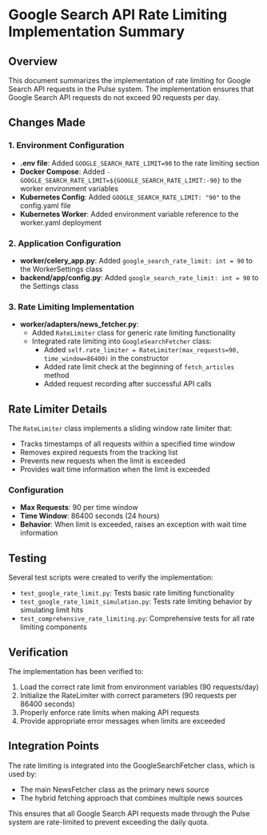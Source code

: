 # Google Search API Rate Limiting Implementation Summary

## Overview
This document summarizes the implementation of rate limiting for Google Search API requests in the Pulse system. The implementation ensures that Google Search API requests do not exceed 90 requests per day.

## Changes Made

### 1. Environment Configuration
- **.env file**: Added `GOOGLE_SEARCH_RATE_LIMIT=90` to the rate limiting section
- **Docker Compose**: Added `- GOOGLE_SEARCH_RATE_LIMIT=${GOOGLE_SEARCH_RATE_LIMIT:-90}` to the worker environment variables
- **Kubernetes Config**: Added `GOOGLE_SEARCH_RATE_LIMIT: "90"` to the config.yaml file
- **Kubernetes Worker**: Added environment variable reference to the worker.yaml deployment

### 2. Application Configuration
- **worker/celery_app.py**: Added `google_search_rate_limit: int = 90` to the WorkerSettings class
- **backend/app/config.py**: Added `google_search_rate_limit: int = 90` to the Settings class

### 3. Rate Limiting Implementation
- **worker/adapters/news_fetcher.py**: 
  - Added `RateLimiter` class for generic rate limiting functionality
  - Integrated rate limiting into `GoogleSearchFetcher` class:
    - Added `self.rate_limiter = RateLimiter(max_requests=90, time_window=86400)` in the constructor
    - Added rate limit check at the beginning of `fetch_articles` method
    - Added request recording after successful API calls

## Rate Limiter Details
The `RateLimiter` class implements a sliding window rate limiter that:
- Tracks timestamps of all requests within a specified time window
- Removes expired requests from the tracking list
- Prevents new requests when the limit is exceeded
- Provides wait time information when the limit is exceeded

### Configuration
- **Max Requests**: 90 per time window
- **Time Window**: 86400 seconds (24 hours)
- **Behavior**: When limit is exceeded, raises an exception with wait time information

## Testing
Several test scripts were created to verify the implementation:
- `test_google_rate_limit.py`: Tests basic rate limiting functionality
- `test_google_rate_limit_simulation.py`: Tests rate limiting behavior by simulating limit hits
- `test_comprehensive_rate_limiting.py`: Comprehensive tests for all rate limiting components

## Verification
The implementation has been verified to:
1. Load the correct rate limit from environment variables (90 requests/day)
2. Initialize the RateLimiter with correct parameters (90 requests per 86400 seconds)
3. Properly enforce rate limits when making API requests
4. Provide appropriate error messages when limits are exceeded

## Integration Points
The rate limiting is integrated into the GoogleSearchFetcher class, which is used by:
- The main NewsFetcher class as the primary news source
- The hybrid fetching approach that combines multiple news sources

This ensures that all Google Search API requests made through the Pulse system are rate-limited to prevent exceeding the daily quota.